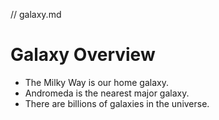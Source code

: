 // galaxy.md
# Galaxy Overview

- The Milky Way is our home galaxy.
- Andromeda is the nearest major galaxy.
- There are billions of galaxies in the universe.
